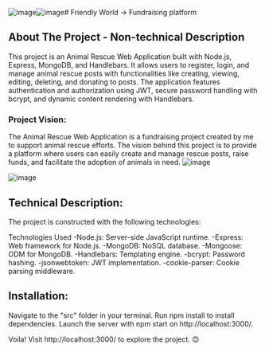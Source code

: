![image](https://github.com/user-attachments/assets/c1cb8f50-4480-4003-b0ee-af88689df32c)![image](https://github.com/user-attachments/assets/a325a941-5e62-4a68-9259-6f2538544ca0)# Friendly World -> Fundraising platform

## About The Project - Non-technical Description

This project is an Animal Rescue Web Application built with Node.js, Express, MongoDB, and Handlebars. It allows users to register, login, and manage animal rescue posts with functionalities like creating, viewing, editing, deleting, and donating to posts. The application features authentication and authorization using JWT, secure password handling with bcrypt, and dynamic content rendering with Handlebars.

### Project Vision:

The Animal Rescue Web Application is a fundraising project created by me to support animal rescue efforts. The vision behind this project is to provide a platform where users can easily create and manage rescue posts, raise funds, and facilitate the adoption of animals in need. 
![image](https://github.com/user-attachments/assets/8ffa3f55-7f6b-4d75-a71e-c9d2e9b65968)

![image](https://github.com/user-attachments/assets/6bf708e5-8439-49be-a8a8-dbe67c5e6609)

## Technical Description:

The project is constructed with the following technologies:

Technologies Used
-Node.js: Server-side JavaScript runtime.
-Express: Web framework for Node.js.
-MongoDB: NoSQL database.
-Mongoose: ODM for MongoDB.
-Handlebars: Templating engine.
-bcrypt: Password hashing.
-jsonwebtoken: JWT implementation.
-cookie-parser: Cookie parsing middleware.

## Installation:

Navigate to the "src" folder in your terminal.
Run npm install to install dependencies.
Launch the server with npm start on http://localhost:3000/.

Voila! Visit http://localhost:3000/ to explore the project. 😊
